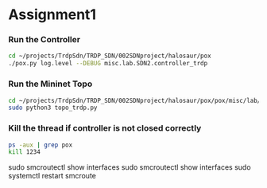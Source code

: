 <!--
 * @Author: Changhongli lic9@tcd.com
 * @Date: 2024-03-27 17:18:39
 * @LastEditors: Changhongli lic9@tcd.com
 * @LastEditTime: 2024-04-28 22:12:09
 * @FilePath: /002SDNproject/halosaur/pox/pox/misc/lab/SDN2/notes.md
 * @Description: 
 * 
-->

# Assignment1

### Run the Controller
```sh
cd ~/projects/TrdpSdn/TRDP_SDN/002SDNproject/halosaur/pox
./pox.py log.level --DEBUG misc.lab.SDN2.controller_trdp
```
### Run the Mininet Topo
```sh
cd ~/projects/TrdpSdn/TRDP_SDN/002SDNproject/halosaur/pox/pox/misc/lab/SDN2/
sudo python3 topo_trdp.py
```
### Kill the thread if controller is not closed correctly
```sh
ps -aux | grep pox
kill 1234
```

sudo smcroutectl show interfaces
sudo smcroutectl show interfaces
sudo systemctl restart smcroute